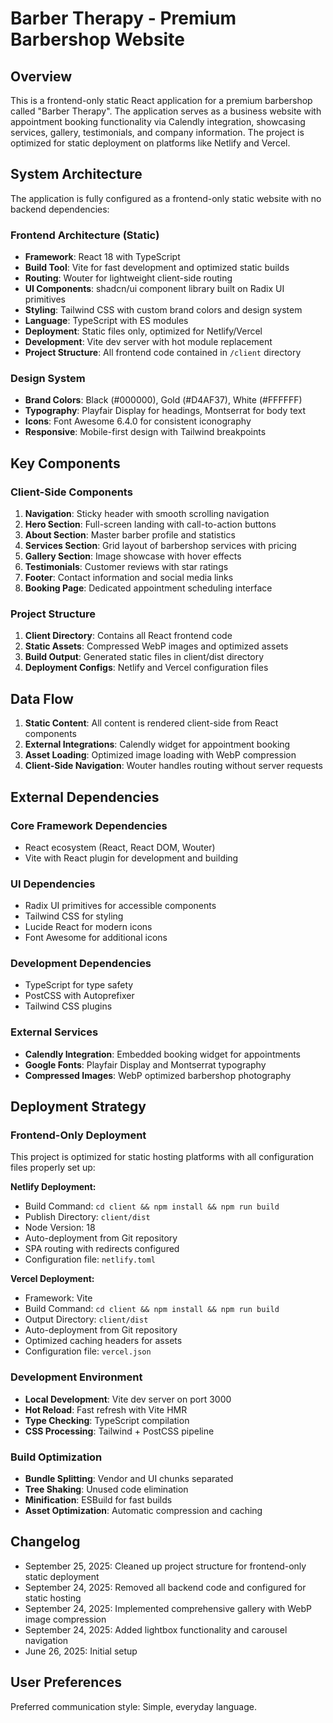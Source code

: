 # Barber Therapy - Premium Barbershop Website

## Overview

This is a frontend-only static React application for a premium barbershop called "Barber Therapy". The application serves as a business website with appointment booking functionality via Calendly integration, showcasing services, gallery, testimonials, and company information. The project is optimized for static deployment on platforms like Netlify and Vercel.

## System Architecture

The application is fully configured as a frontend-only static website with no backend dependencies:

### Frontend Architecture (Static)
- **Framework**: React 18 with TypeScript
- **Build Tool**: Vite for fast development and optimized static builds
- **Routing**: Wouter for lightweight client-side routing
- **UI Components**: shadcn/ui component library built on Radix UI primitives
- **Styling**: Tailwind CSS with custom brand colors and design system
- **Language**: TypeScript with ES modules
- **Deployment**: Static files only, optimized for Netlify/Vercel
- **Development**: Vite dev server with hot module replacement
- **Project Structure**: All frontend code contained in `/client` directory

### Design System
- **Brand Colors**: Black (#000000), Gold (#D4AF37), White (#FFFFFF)
- **Typography**: Playfair Display for headings, Montserrat for body text
- **Icons**: Font Awesome 6.4.0 for consistent iconography
- **Responsive**: Mobile-first design with Tailwind breakpoints

## Key Components

### Client-Side Components
1. **Navigation**: Sticky header with smooth scrolling navigation
2. **Hero Section**: Full-screen landing with call-to-action buttons
3. **About Section**: Master barber profile and statistics
4. **Services Section**: Grid layout of barbershop services with pricing
5. **Gallery Section**: Image showcase with hover effects
6. **Testimonials**: Customer reviews with star ratings
7. **Footer**: Contact information and social media links
8. **Booking Page**: Dedicated appointment scheduling interface

### Project Structure
1. **Client Directory**: Contains all React frontend code
2. **Static Assets**: Compressed WebP images and optimized assets
3. **Build Output**: Generated static files in client/dist directory
4. **Deployment Configs**: Netlify and Vercel configuration files

## Data Flow

1. **Static Content**: All content is rendered client-side from React components
2. **External Integrations**: Calendly widget for appointment booking
3. **Asset Loading**: Optimized image loading with WebP compression
4. **Client-Side Navigation**: Wouter handles routing without server requests

## External Dependencies

### Core Framework Dependencies
- React ecosystem (React, React DOM, Wouter)
- Vite with React plugin for development and building

### UI Dependencies
- Radix UI primitives for accessible components
- Tailwind CSS for styling
- Lucide React for modern icons
- Font Awesome for additional icons

### Development Dependencies
- TypeScript for type safety
- PostCSS with Autoprefixer
- Tailwind CSS plugins

### External Services
- **Calendly Integration**: Embedded booking widget for appointments
- **Google Fonts**: Playfair Display and Montserrat typography
- **Compressed Images**: WebP optimized barbershop photography

## Deployment Strategy

### Frontend-Only Deployment
This project is optimized for static hosting platforms with all configuration files properly set up:

**Netlify Deployment:**
- Build Command: `cd client && npm install && npm run build`
- Publish Directory: `client/dist`
- Node Version: 18
- Auto-deployment from Git repository
- SPA routing with redirects configured
- Configuration file: `netlify.toml`

**Vercel Deployment:**
- Framework: Vite
- Build Command: `cd client && npm install && npm run build`
- Output Directory: `client/dist`
- Auto-deployment from Git repository
- Optimized caching headers for assets
- Configuration file: `vercel.json`

### Development Environment
- **Local Development**: Vite dev server on port 3000
- **Hot Reload**: Fast refresh with Vite HMR
- **Type Checking**: TypeScript compilation
- **CSS Processing**: Tailwind + PostCSS pipeline

### Build Optimization
- **Bundle Splitting**: Vendor and UI chunks separated
- **Tree Shaking**: Unused code elimination
- **Minification**: ESBuild for fast builds
- **Asset Optimization**: Automatic compression and caching

## Changelog

- September 25, 2025: Cleaned up project structure for frontend-only static deployment
- September 24, 2025: Removed all backend code and configured for static hosting
- September 24, 2025: Implemented comprehensive gallery with WebP image compression
- September 24, 2025: Added lightbox functionality and carousel navigation
- June 26, 2025: Initial setup

## User Preferences

Preferred communication style: Simple, everyday language.